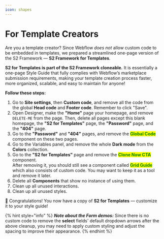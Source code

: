 ```yaml
---
icon: shapes
---
```


# For Template Creators

Are you a template creator? Since Webflow _does not_ allow custom code to be embedded in templates, we prepared a streamlined one-page version of the S2 Framework — **S2 Framework for Templates**.

**S2 for Templates is part of the S2 Framework cloneable.** It is essentially a one-page Style Guide that fully complies with Webflow’s marketplace submission requirements, making your template creation process faster, more organized, scalable, and easy to maintain for anyone!

**Follow these steps:**

1. Go to **Site settings**, then **Custom code**, and remove all the code from the global **Head code** and **Footer code**. Remember to click "Save".
2. Open Designer, make the **"Home"** page your homepage, and remove `DELETE-ME` from the page. Then, delete all pages except this blank homepage, the **"S2 for Templates"** page, the **"Password"** page, and the **"404"** page.
3. Go to the **"Password"** and **"404"** pages, and remove the <mark style="color:green;">**Global Code**</mark> component on these two pages.
4. Go to the Variables panel, and remove the whole **Dark mode** from the **Colors** collection.
5. Go to the **"S2 for Templates"** page and remove the <mark style="color:green;">**Clone Now CTA**</mark> component. \
   After removing it, you should still see a component called <mark style="color:green;">**Grid Guide**</mark> which also consists of custom code. You may want to keep it as a tool and remove it later.
6. Delete all **Components** that show no instance of using them.
7. Clean up all unused interactions.
8. Clean up all unused styles.

:tada: Congratulations! You now have a copy of **S2 for Templates** — customize it to your style guide!

{% hint style="info" %}
_**Note about the Form demos:**_ Since there is no custom code to remove the **select** fields' default dropdown arrows after the above cleanup, you may need to apply custom styling and adjust the spacing to improve their appearance.
{% endhint %}



